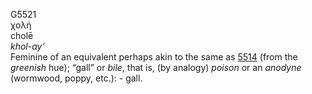 <body>
  <p>G5521<br>  χολή  <br> cholē  <br><i>khol-ay‘ </i><br>Feminine of an equivalent perhaps akin to the same as <a href="g5514.htm">5514</a> (from the <i>greenish</i> hue); “gall” or <i>bile</i>, that is, (by analogy) <i>poison</i> or an <i>anodyne</i> (wormwood, poppy, etc.): - gall.<br></p>
 </body>